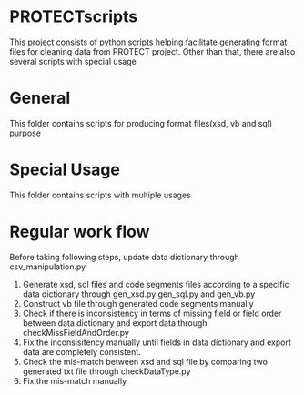 # PROTECTscripts

This project consists of python scripts helping facilitate generating format files for cleaning data from PROTECT project. Other than that, there are also several scripts with special usage

# General
This folder contains scripts for producing format files(xsd, vb and sql) purpose

# Special Usage
This folder contains scripts with multiple usages

# Regular work flow
Before taking following steps, update data dictionary through csv_manipulation.py
1. Generate xsd, sql files and code segments files according to a specific data dictionary through gen_xsd.py gen_sql.py and gen_vb.py
2. Construct vb file through generated code segments manually
3. Check if there is inconsistency in terms of missing field or field order between data dictionary and export data through checkMissFieldAndOrder.py
4. Fix the inconsisitency manually until fields in data dictionary and export data are completely consistent.
5. Check the mis-match between xsd and sql file by comparing two generated txt file through checkDataType.py
6. Fix the mis-match manually
